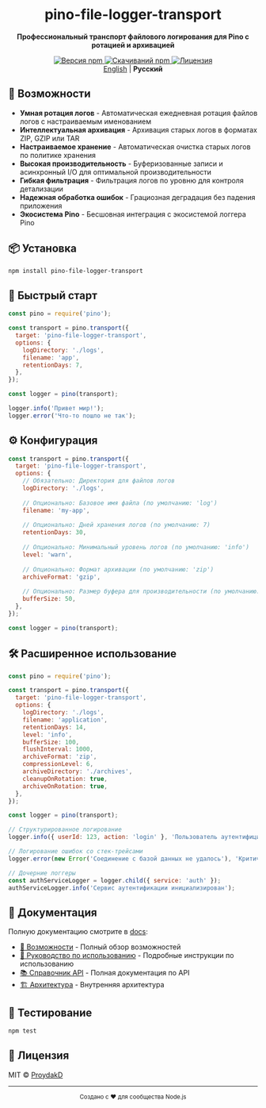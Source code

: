 <div align="center">
  <h1>pino-file-logger-transport</h1>
  <p><strong>Профессиональный транспорт файлового логирования для Pino с ротацией и архивацией</strong></p>
  
  <p>
    <a href="https://www.npmjs.com/package/pino-file-logger-transport">
      <img src="https://img.shields.io/npm/v/pino-file-logger-transport.svg?style=flat-square" alt="Версия npm">
    </a>
    <a href="https://www.npmjs.com/package/pino-file-logger-transport">
      <img src="https://img.shields.io/npm/dm/pino-file-logger-transport.svg?style=flat-square" alt="Скачиваний npm">
    </a>
    <a href="https://github.com/ProydakD/pino-file-logger-transport/blob/main/LICENSE">
      <img src="https://img.shields.io/npm/l/pino-file-logger-transport.svg?style=flat-square" alt="Лицензия">
    </a>
    <br>
    <a href="./README.md">English</a> | <strong>Русский</strong>
  </p>
</div>

## 🚀 Возможности

- **Умная ротация логов** - Автоматическая ежедневная ротация файлов логов с настраиваемым именованием
- **Интеллектуальная архивация** - Архивация старых логов в форматах ZIP, GZIP или TAR
- **Настраиваемое хранение** - Автоматическая очистка старых логов по политике хранения
- **Высокая производительность** - Буферизованные записи и асинхронный I/O для оптимальной производительности
- **Гибкая фильтрация** - Фильтрация логов по уровню для контроля детализации
- **Надежная обработка ошибок** - Грациозная деградация без падения приложения
- **Экосистема Pino** - Бесшовная интеграция с экосистемой логгера Pino

## 📦 Установка

```bash
npm install pino-file-logger-transport
```

## 🎯 Быстрый старт

```javascript
const pino = require('pino');

const transport = pino.transport({
  target: 'pino-file-logger-transport',
  options: {
    logDirectory: './logs',
    filename: 'app',
    retentionDays: 7,
  },
});

const logger = pino(transport);

logger.info('Привет мир!');
logger.error('Что-то пошло не так');
```

## ⚙️ Конфигурация

```javascript
const transport = pino.transport({
  target: 'pino-file-logger-transport',
  options: {
    // Обязательно: Директория для файлов логов
    logDirectory: './logs',
    
    // Опционально: Базовое имя файла (по умолчанию: 'log')
    filename: 'my-app',
    
    // Опционально: Дней хранения логов (по умолчанию: 7)
    retentionDays: 30,
    
    // Опционально: Минимальный уровень логов (по умолчанию: 'info')
    level: 'warn',
    
    // Опционально: Формат архивации (по умолчанию: 'zip')
    archiveFormat: 'gzip',
    
    // Опционально: Размер буфера для производительности (по умолчанию: 100)
    bufferSize: 50,
  },
});

const logger = pino(transport);
```

## 🛠 Расширенное использование

```javascript
const pino = require('pino');

const transport = pino.transport({
  target: 'pino-file-logger-transport',
  options: {
    logDirectory: './logs',
    filename: 'application',
    retentionDays: 14,
    level: 'info',
    bufferSize: 100,
    flushInterval: 1000,
    archiveFormat: 'zip',
    compressionLevel: 6,
    archiveDirectory: './archives',
    cleanupOnRotation: true,
    archiveOnRotation: true,
  },
});

const logger = pino(transport);

// Структурированное логирование
logger.info({ userId: 123, action: 'login' }, 'Пользователь аутентифицирован');

// Логирование ошибок со стек-трейсами
logger.error(new Error('Соединение с базой данных не удалось'), 'Критическая ошибка системы');

// Дочерние логгеры
const authServiceLogger = logger.child({ service: 'auth' });
authServiceLogger.info('Сервис аутентификации инициализирован');
```

## 📖 Документация

Полную документацию смотрите в [docs](./docs/README_RU.md):

- [🔧 Возможности](./docs/FIXTURES_RU.md) - Полный обзор возможностей
- [🚀 Руководство по использованию](./docs/USAGE_RU.md) - Подробные инструкции по использованию
- [📚 Справочник API](./docs/API_RU.md) - Полная документация по API
- [🏗 Архитектура](./docs/ARCHITECTURE_RU.md) - Внутренняя архитектура

## 🧪 Тестирование

```bash
npm test
```

## 📄 Лицензия

MIT © [ProydakD](https://github.com/ProydakD)

---

<div align="center">
  <sub>Создано с ❤️ для сообщества Node.js</sub>
</div>